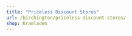 ```yaml
---
title: "Priceless Discount Stores"
url: /birchington/priceless-discount-stores/
shop: Kramladen
---
```

